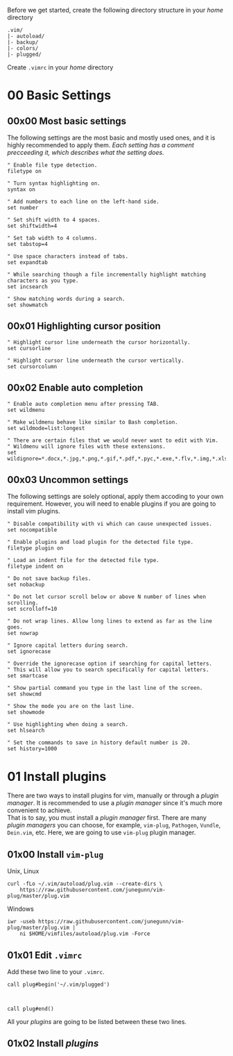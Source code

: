 Before we get started, create the following directory structure in your *home* directory  
```
.vim/
|- autoload/
|- backup/
|- colors/
|- plugged/
```
Create `.vimrc` in your *home* directory
# 00 Basic Settings
## 00x00 Most basic settings
The following settings are the most basic and mostly used ones, and it is highly recommended to apply them.
*Each setting has a comment precceeding it, which describes what the setting does.*
```
" Enable file type detection.
filetype on

" Turn syntax highlighting on.
syntax on

" Add numbers to each line on the left-hand side.
set number

" Set shift width to 4 spaces.
set shiftwidth=4

" Set tab width to 4 columns.
set tabstop=4

" Use space characters instead of tabs.
set expandtab

" While searching though a file incrementally highlight matching characters as you type.
set incsearch

" Show matching words during a search.
set showmatch
```
## 00x01 Highlighting cursor position
```
" Highlight cursor line underneath the cursor horizontally.
set cursorline

" Highlight cursor line underneath the cursor vertically.
set cursorcolumn
```
## 00x02 Enable auto completion
```
" Enable auto completion menu after pressing TAB.
set wildmenu

" Make wildmenu behave like similar to Bash completion.
set wildmode=list:longest

" There are certain files that we would never want to edit with Vim.
" Wildmenu will ignore files with these extensions.
set wildignore=*.docx,*.jpg,*.png,*.gif,*.pdf,*.pyc,*.exe,*.flv,*.img,*.xlsx
```
## 00x03 Uncommon settings
The following settings are solely optional, apply them accoding to your own requirement. However, you will need to enable plugins if you are going to install vim plugins.
```
" Disable compatibility with vi which can cause unexpected issues.
set nocompatible

" Enable plugins and load plugin for the detected file type.
filetype plugin on

" Load an indent file for the detected file type.
filetype indent on

" Do not save backup files.
set nobackup

" Do not let cursor scroll below or above N number of lines when scrolling.
set scrolloff=10

" Do not wrap lines. Allow long lines to extend as far as the line goes.
set nowrap

" Ignore capital letters during search.
set ignorecase

" Override the ignorecase option if searching for capital letters.
" This will allow you to search specifically for capital letters.
set smartcase

" Show partial command you type in the last line of the screen.
set showcmd

" Show the mode you are on the last line.
set showmode

" Use highlighting when doing a search.
set hlsearch

" Set the commands to save in history default number is 20.
set history=1000
```
# 01 Install plugins
There are two ways to install plugins for vim, manually or through a *plugin manager*. It is recommended to use a *plugin manager* since it's much more convenient to achieve.  
That is to say, you must install a *plugin manager* first. There are many *plugin managers* you can choose, for example, `vim-plug`, `Pathogen`, `Vundle`, `Dein.vim`, etc. Here, we are going to use `vim-plug` plugin manager.
## 01x00 Install `vim-plug`
Unix, Linux  
```
curl -fLo ~/.vim/autoload/plug.vim --create-dirs \
    https://raw.githubusercontent.com/junegunn/vim-plug/master/plug.vim
```  
Windows  
```
iwr -useb https://raw.githubusercontent.com/junegunn/vim-plug/master/plug.vim |`
    ni $HOME/vimfiles/autoload/plug.vim -Force
```
## 01x01 Edit `.vimrc`
Add these two line to your `.vimrc`.  
```
call plug#begin('~/.vim/plugged')



call plug#end()
```  
All your *plugins* are going to be listed between these two lines.
## 01x02 Install *plugins*
